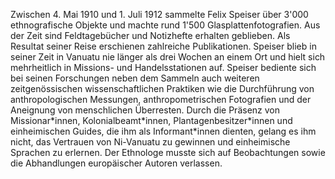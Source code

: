 Zwischen 4. Mai 1910 und 1. Juli 1912 sammelte Felix Speiser über 3\'000
ethnografische Objekte und machte rund 1\'500 Glasplattenfotografien.
Aus der Zeit sind Feldtagebücher und Notizhefte erhalten geblieben. Als
Resultat seiner Reise erschienen zahlreiche Publikationen. Speiser blieb
in seiner Zeit in Vanuatu nie länger als drei Wochen an einem Ort und
hielt sich mehrheitlich in Missions- und Handelsstationen auf. Speiser
bediente sich bei seinen Forschungen neben dem Sammeln auch weiteren
zeitgenössischen wissenschaftlichen Praktiken wie die Durchführung von
anthropologischen Messungen, anthropometrischen Fotografien und der
Aneignung von menschlichen Überresten. Durch die Präsenz von
Missionar\*innen, Kolonialbeamt\*innen, Plantagenbesitzer\*innen und
einheimischen Guides, die ihm als Informant\*innen dienten, gelang es
ihm nicht, das Vertrauen von Ni-Vanuatu zu gewinnen und einheimische
Sprachen zu erlernen. Der Ethnologe musste sich auf Beobachtungen sowie
die Abhandlungen europäischer Autoren verlassen.


